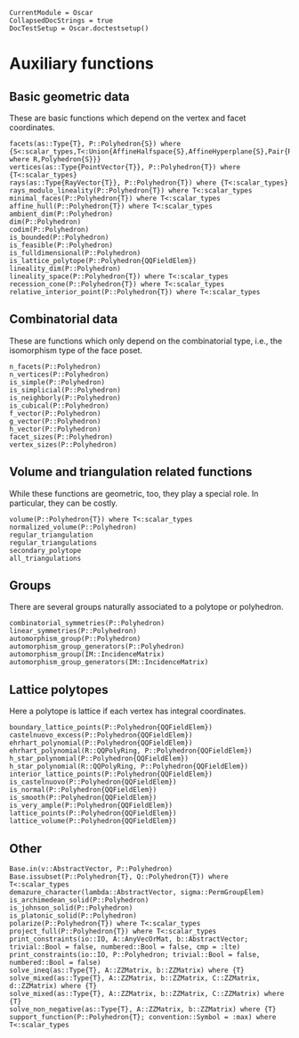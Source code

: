 ```@meta
CurrentModule = Oscar
CollapsedDocStrings = true
DocTestSetup = Oscar.doctestsetup()
```

# Auxiliary functions

## Basic geometric data

These are basic functions which depend on the vertex and facet coordinates.

```@docs
facets(as::Type{T}, P::Polyhedron{S}) where {S<:scalar_types,T<:Union{AffineHalfspace{S},AffineHyperplane{S},Pair{R,S} where R,Polyhedron{S}}}
vertices(as::Type{PointVector{T}}, P::Polyhedron{T}) where {T<:scalar_types}
rays(as::Type{RayVector{T}}, P::Polyhedron{T}) where {T<:scalar_types}
rays_modulo_lineality(P::Polyhedron{T}) where T<:scalar_types
minimal_faces(P::Polyhedron{T}) where T<:scalar_types
affine_hull(P::Polyhedron{T}) where T<:scalar_types
ambient_dim(P::Polyhedron)
dim(P::Polyhedron)
codim(P::Polyhedron)
is_bounded(P::Polyhedron)
is_feasible(P::Polyhedron)
is_fulldimensional(P::Polyhedron)
is_lattice_polytope(P::Polyhedron{QQFieldElem})
lineality_dim(P::Polyhedron)
lineality_space(P::Polyhedron{T}) where T<:scalar_types
recession_cone(P::Polyhedron{T}) where T<:scalar_types
relative_interior_point(P::Polyhedron{T}) where T<:scalar_types
```

## Combinatorial data

These are functions which only depend on the combinatorial type, i.e., the isomorphism type of the face poset.

```@docs
n_facets(P::Polyhedron)
n_vertices(P::Polyhedron)
is_simple(P::Polyhedron)
is_simplicial(P::Polyhedron)
is_neighborly(P::Polyhedron)
is_cubical(P::Polyhedron)
f_vector(P::Polyhedron)
g_vector(P::Polyhedron)
h_vector(P::Polyhedron)
facet_sizes(P::Polyhedron)
vertex_sizes(P::Polyhedron)
```

## Volume and triangulation related functions

While these functions are geometric, too, they play a special role.  In particular, they can be costly.

```@docs
volume(P::Polyhedron{T}) where T<:scalar_types
normalized_volume(P::Polyhedron)
regular_triangulation
regular_triangulations
secondary_polytope
all_triangulations
```

## Groups

There are several groups naturally associated to a polytope or polyhedron.

```@docs
combinatorial_symmetries(P::Polyhedron)
linear_symmetries(P::Polyhedron)
automorphism_group(P::Polyhedron)
automorphism_group_generators(P::Polyhedron)
automorphism_group(IM::IncidenceMatrix)
automorphism_group_generators(IM::IncidenceMatrix)
```

## Lattice polytopes

Here a polytope is lattice if each vertex has integral coordinates.

```@docs
boundary_lattice_points(P::Polyhedron{QQFieldElem})
castelnuovo_excess(P::Polyhedron{QQFieldElem})
ehrhart_polynomial(P::Polyhedron{QQFieldElem})
ehrhart_polynomial(R::QQPolyRing, P::Polyhedron{QQFieldElem})
h_star_polynomial(P::Polyhedron{QQFieldElem})
h_star_polynomial(R::QQPolyRing, P::Polyhedron{QQFieldElem})
interior_lattice_points(P::Polyhedron{QQFieldElem})
is_castelnuovo(P::Polyhedron{QQFieldElem})
is_normal(P::Polyhedron{QQFieldElem})
is_smooth(P::Polyhedron{QQFieldElem})
is_very_ample(P::Polyhedron{QQFieldElem})
lattice_points(P::Polyhedron{QQFieldElem})
lattice_volume(P::Polyhedron{QQFieldElem})
```

## Other

```@docs
Base.in(v::AbstractVector, P::Polyhedron)
Base.issubset(P::Polyhedron{T}, Q::Polyhedron{T}) where T<:scalar_types
demazure_character(lambda::AbstractVector, sigma::PermGroupElem)
is_archimedean_solid(P::Polyhedron)
is_johnson_solid(P::Polyhedron)
is_platonic_solid(P::Polyhedron)
polarize(P::Polyhedron{T}) where T<:scalar_types
project_full(P::Polyhedron{T}) where T<:scalar_types
print_constraints(io::IO, A::AnyVecOrMat, b::AbstractVector; trivial::Bool = false, numbered::Bool = false, cmp = :lte)
print_constraints(io::IO, P::Polyhedron; trivial::Bool = false, numbered::Bool = false)
solve_ineq(as::Type{T}, A::ZZMatrix, b::ZZMatrix) where {T}
solve_mixed(as::Type{T}, A::ZZMatrix, b::ZZMatrix, C::ZZMatrix, d::ZZMatrix) where {T}
solve_mixed(as::Type{T}, A::ZZMatrix, b::ZZMatrix, C::ZZMatrix) where {T}
solve_non_negative(as::Type{T}, A::ZZMatrix, b::ZZMatrix) where {T}
support_function(P::Polyhedron{T}; convention::Symbol = :max) where T<:scalar_types
```


